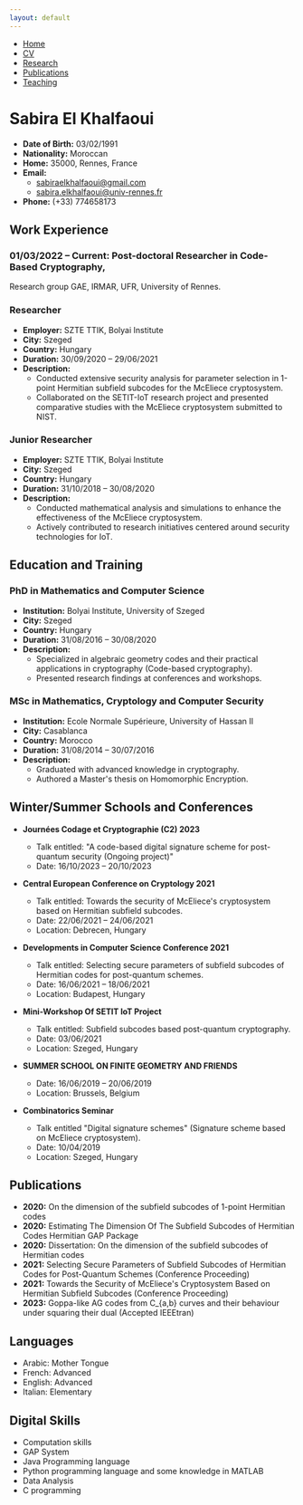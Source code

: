 ```yaml
---
layout: default
---
```


<div class="navbar">
  <ul>
    <li><a href="./index.html">Home</a></li>
    <li><a href="./cv.html" class="active">CV</a></li>
    <li><a href="./research.html">Research</a></li>
    <li><a href="./publications.html">Publications</a></li>
    <li><a href="./teaching.html">Teaching</a></li>
  </ul>
</div>

# Sabira El Khalfaoui

- **Date of Birth:** 03/02/1991
- **Nationality:** Moroccan
- **Home:** 35000, Rennes, France
- **Email:** 
  - sabiraelkhalfaoui@gmail.com
  - sabira.elkhalfaoui@univ-rennes.fr
- **Phone:** (+33) 774658173


## Work Experience

### 01/03/2022 – Current: Post-doctoral Researcher in Code-Based Cryptography,
   Research group GAE, IRMAR, UFR,  University of Rennes.



### Researcher
- **Employer:** SZTE TTIK, Bolyai Institute
- **City:** Szeged
- **Country:** Hungary
- **Duration:** 30/09/2020 – 29/06/2021
- **Description:**
  - Conducted extensive security analysis for parameter selection in 1-point Hermitian subfield subcodes for the McEliece cryptosystem.
  - Collaborated on the SETIT-IoT research project and presented comparative studies with the McEliece cryptosystem submitted to NIST.

### Junior Researcher
- **Employer:** SZTE TTIK, Bolyai Institute
- **City:** Szeged
- **Country:** Hungary
- **Duration:** 31/10/2018 – 30/08/2020
- **Description:**
  - Conducted mathematical analysis and simulations to enhance the effectiveness of the McEliece cryptosystem.
  - Actively contributed to research initiatives centered around security technologies for IoT.

## Education and Training

### PhD in Mathematics and Computer Science
- **Institution:** Bolyai Institute, University of Szeged
- **City:** Szeged
- **Country:** Hungary
- **Duration:** 31/08/2016 – 30/08/2020
- **Description:**
  - Specialized in algebraic geometry codes and their practical applications in cryptography (Code-based cryptography).
  - Presented research findings at conferences and workshops.

### MSc in Mathematics, Cryptology and Computer Security
- **Institution:** Ecole Normale Supérieure, University of Hassan II
- **City:** Casablanca
- **Country:** Morocco
- **Duration:** 31/08/2014 – 30/07/2016
- **Description:**
  - Graduated with advanced knowledge in cryptography.
  - Authored a Master's thesis on Homomorphic Encryption.

## Winter/Summer Schools and Conferences

- **Journées Codage et Cryptographie (C2) 2023**
  - Talk entitled: "A code-based digital signature scheme for post-quantum security (Ongoing project)"
  - Date: 16/10/2023 – 20/10/2023

- **Central European Conference on Cryptology 2021**
  - Talk entitled: Towards the security of McEliece's cryptosystem based on Hermitian subfield subcodes.
  - Date: 22/06/2021 – 24/06/2021
  - Location: Debrecen, Hungary

- **Developments in Computer Science Conference 2021**
  - Talk entitled: Selecting secure parameters of subfield subcodes of Hermitian codes for post-quantum schemes.
  - Date: 16/06/2021 – 18/06/2021
  - Location: Budapest, Hungary

- **Mini-Workshop Of SETIT IoT Project**
  - Talk entitled: Subfield subcodes based post-quantum cryptography.
  - Date: 03/06/2021
  - Location: Szeged, Hungary

- **SUMMER SCHOOL ON FINITE GEOMETRY AND FRIENDS**
  - Date: 16/06/2019 – 20/06/2019
  - Location: Brussels, Belgium

- **Combinatorics Seminar**
  - Talk entitled "Digital signature schemes" (Signature scheme based on McEliece cryptosystem).
  - Date: 10/04/2019
  - Location: Szeged, Hungary

## Publications

- **2020:** On the dimension of the subfield subcodes of 1-point Hermitian codes
- **2020:** Estimating The Dimension Of The Subfield Subcodes of Hermitian Codes Hermitian GAP Package
- **2020:** Dissertation: On the dimension of the subfield subcodes of Hermitian codes
- **2021:** Selecting Secure Parameters of Subfield Subcodes of Hermitian Codes for Post-Quantum Schemes (Conference Proceeding)
- **2021:** Towards the Security of McEliece's Cryptosystem Based on Hermitian Subfield Subcodes (Conference Proceeding)
- **2023:** Goppa-like AG codes from C_{a,b} curves and their behaviour under squaring their dual (Accepted IEEEtran)

## Languages

- Arabic: Mother Tongue
- French: Advanced
- English: Advanced
- Italian: Elementary

## Digital Skills

- Computation skills
- GAP System
- Java Programming language
- Python programming language and some knowledge in MATLAB
- Data Analysis
- C programming